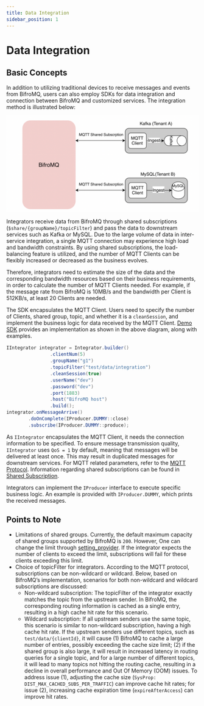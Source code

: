 ```yaml
---
title: Data Integration
sidebar_position: 1
---
```


# Data Integration

## Basic Concepts

In addition to utilizing traditional devices to receive messages and events from BifroMQ, users can also employ SDKs for data integration and connection between BifroMQ and customized services. The integration method is illustrated below:

![integration](./images/integration.png)

Integrators receive data from BifroMQ through shared subscriptions (`$share/{groupName}/topicFilter`) and pass the data to downstream services such as Kafka or MySQL. Due to the large volume of data in inter-service integration, a single MQTT connection may experience high load and bandwidth constraints. By using shared subscriptions, the load-balancing feature is utilized, and the number of MQTT Clients can be flexibly increased or decreased as the business evolves.

Therefore, integrators need to estimate the size of the data and the corresponding bandwidth resources based on their business requirements, in order to calculate the number of MQTT Clients needed. For example, if the message rate from BifroMQ is 10MB/s and the bandwidth per Client is 512KB/s, at least 20 Clients are needed.

The SDK encapsulates the MQTT Client. Users need to specify the number of Clients, shared group, topic, and whether it is a `cleanSession`, and implement the business logic for data received by the MQTT Client. [Demo SDK](https://github.com/Gujiawei-Edinburgh/Data-Integration) provides an implementation as shown in the above diagram, along with examples.
```java
IIntegrator integrator = Integrator.builder()
                .clientNum(5)
                .groupName("g1")
                .topicFilter("test/data/integration")
                .cleanSession(true)
                .userName("dev")
                .password("dev")
                .port(1883)
                .host("BifroMQ host")
                .build();
integrator.onMessageArrive()
        .doOnComplete(IProducer.DUMMY::close)
        .subscribe(IProducer.DUMMY::produce);
```
As `IIntegrator` encapsulates the MQTT Client, it needs the connection information to be specified. To ensure message transmission quality, `IIntegrator` uses `QoS = 1` by default, meaning that messages will be delivered at least once. This may result in duplicated messages for downstream services. For MQTT related parameters, refer to the [MQTT Protocol](..%2F..%2F21_mqtt%2F1_mqtt.md). Information regarding shared subscriptions can be found in [Shared Subscription](..%2F1_connect%2F1_connect.md).

Integrators can implement the `IProducer` interface to execute specific business logic. An example is provided with `IProducer.DUMMY`, which prints the received messages.

## Points to Note
* Limitations of shared groups. Currently, the default maximum capacity of shared groups supported by BifroMQ is `200`. However, One can change the limit through [setting_provider](..%2F..%2F06_plugin%2F4_setting_provider.md). If the integrator expects the number of clients to exceed the limit, subscriptions will fail for these clients exceeding this limit.
* Choice of topicFilter for integrators. According to the MQTT protocol, subscriptions can be non-wildcard or wildcard. Below, based on BifroMQ’s implementation, scenarios for both non-wildcard and wildcard subscriptions are discussed:
  * Non-wildcard subscription: The topicFilter of the integrator exactly matches the topic from the upstream sender. In BifroMQ, the corresponding routing information is cached as a single entry, resulting in a high cache hit rate for this scenario.
  * Wildcard subscription: If all upstream senders use the same topic, this scenario is similar to non-wildcard subscription, having a high cache hit rate. If the upstream senders use different topics, such as `test/data/{clientId}`, it will cause (1) BifroMQ to cache a large number of entries, possibly exceeding the cache size limit; (2) if the shared group is also large, it will result in increased latency in routing queries for a single topic, and for a large number of different topics, it will lead to many topics not hitting the routing cache, resulting in a decline in overall performance and Out Of Memory (OOM) issues. To address issue (1), adjusting the cache size (`SysProp: DIST_MAX_CACHED_SUBS_PER_TRAFFIC`) can improve cache hit rates; for issue (2), increasing cache expiration time (`expireAfterAccess`) can improve hit rates.